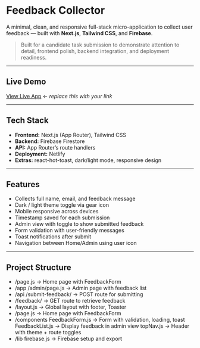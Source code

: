 #  Feedback Collector

A minimal, clean, and responsive full-stack micro-application to collect user feedback — built with **Next.js**, **Tailwind CSS**, and **Firebase**.

> Built for a candidate task submission to demonstrate attention to detail, frontend polish, backend integration, and deployment readiness.

---

##  Live Demo

 [View Live App](https://your-netlify-link.netlify.app) ← _replace this with your link_

---

##  Tech Stack

- **Frontend:** Next.js (App Router), Tailwind CSS
- **Backend:** Firebase Firestore
- **API:** App Router’s route handlers
- **Deployment:** Netlify
- **Extras:** react-hot-toast, dark/light mode, responsive design

---

##  Features

-  Collects full name, email, and feedback message
-  Dark / light theme toggle via gear icon
-  Mobile responsive across devices
-  Timestamp saved for each submission
-  Admin view with toggle to show submitted feedback
-  Form validation with user-friendly messages
-  Toast notifications after submit
-  Navigation between Home/Admin using user icon

---

##  Project Structure

- /page.js → Home page with FeedbackForm
- /app /admin/page.js → Admin page with feedback list 
- /api /submit-feedback/ → POST route for submitting 
- /feedback/ → GET route to retrieve feedback 
- /layout.js → Global layout with footer, Toaster 
- /page.js → Home page with FeedbackForm
- /components FeedbackForm.js → Form with validation, loading, toast 
    FeedbackList.js → Display feedback in admin view 
    topNav.js → Header with theme + route toggles
- /lib firebase.js → Firebase setup and export
